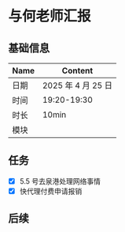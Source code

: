 # 与何老师汇报

## 基础信息

| Name | Content            |
| ---- | ------------------ |
| 日期 | 2025 年 4 月 25 日 |
| 时间 | 19:20-19:30        |
| 时长 | 10min              |
| 模块 |                    |

## 任务

- [x] 5.5 号去泉港处理网络事情
- [x] 快代理付费申请报销

## 后续
